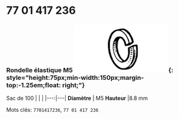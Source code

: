 # 77 01 417 236

### Rondelle élastique M5 ![](../assets/images/parts/spring_washer.png){: style="height:75px;min-width:150px;margin-top:-1.25em;float: right;"}

Sac de 100
|   |   |
|---:|---|
**Diamètre** | M5
**Hauteur** |8.8 mm

Mots clés: `7701417236`, `77 01 417 236`
